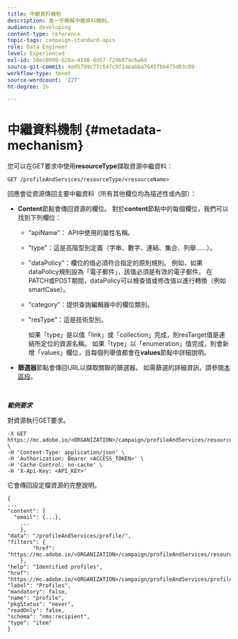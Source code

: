```yaml
---
title: 中繼資料機制
description: 進一步瞭解中繼資料機制。
audience: developing
content-type: reference
topic-tags: campaign-standard-apis
role: Data Engineer
level: Experienced
exl-id: 58ec0999-b28a-4198-8d57-729b074c6a6d
source-git-commit: 4ed5799c77c647c9f1aeabba7645fbb475d03c09
workflow-type: tm+mt
source-wordcount: '227'
ht-degree: 1%

---
```


# 中繼資料機制 {#metadata-mechanism}

您可以在GET要求中使用&#x200B;**resourceType**&#x200B;擷取資源中繼資料：

`GET /profileAndServices/resourceType/<resourceName>`

回應會從資源傳回主要中繼資料（所有其他欄位均為描述性或內部）：

* **Content**&#x200B;節點會傳回資源的欄位。 對於&#x200B;**content**&#x200B;節點中的每個欄位，我們可以找到下列欄位：

   * &quot;apiName&quot;： API中使用的屬性名稱。
   * &quot;type&quot;：這是高階型別定義（字串、數字、連結、集合、列舉……）。
   * &quot;dataPolicy&quot;：欄位的值必須符合指定的原則規則。 例如，如果dataPolicy規則設為「電子郵件」，該值必須是有效的電子郵件。 在PATCH或POST期間，dataPolicy可以檢查值或修改值以進行轉換（例如smartCase）。
   * &quot;category&quot;：提供查詢編輯器中的欄位類別。
   * &quot;resType&quot;：這是技術型別。

     如果「type」是以值「link」或「collection」完成，則resTarget值是連結所定位的資源名稱。
如果「type」以「enumeration」值完成，則會新增「values」欄位，且每個列舉值都會在**values**&#x200B;節點中詳細說明。

* **篩選器**&#x200B;節點會傳回URL以擷取關聯的篩選器。 如需篩選的詳細資訊，請參閱[本區段](sorting.md#filtering)。

<!-- créer une section au même niveau sur les liens -->
<!-- dans l'exemple: birthdate, email +  mettre 2 liens : un de type 1-1 , 1-N
si on prend l'exemple de l'org unit, on aura un bon exemple lien -->
<!-- plus reparler du node Data -->

<br/>

***範例要求***

對資源執行GET要求。

```
-X GET https://mc.adobe.io/<ORGANIZATION>/campaign/profileAndServices/resourceType/profile \
-H 'Content-Type: application/json' \
-H 'Authorization: Bearer <ACCESS_TOKEN>' \
-H 'Cache-Control: no-cache' \
-H 'X-Api-Key: <API_KEY>'
```

它會傳回設定檔資源的完整說明。

```
{
...
"content": {
  "email": {...},
    ...
    },
"data": "/profileAndServices/profile/",
"filters": {
        "href": "https://mc.adobe.io/<ORGANIZATION>/campaign/profileAndServices/resourceType/<PKEY>"
    },
"help": "Identified profiles",
"href": "https://mc.adobe.io/<ORGANIZATION>/campaign/profileAndServices/profile/metadata",
"label": "Profiles",
"mandatory": false,
"name": "profile",
"pkgStatus": "never",
"readOnly": false,
"schema": "nms:recipient",
"type": "item"
}
```

